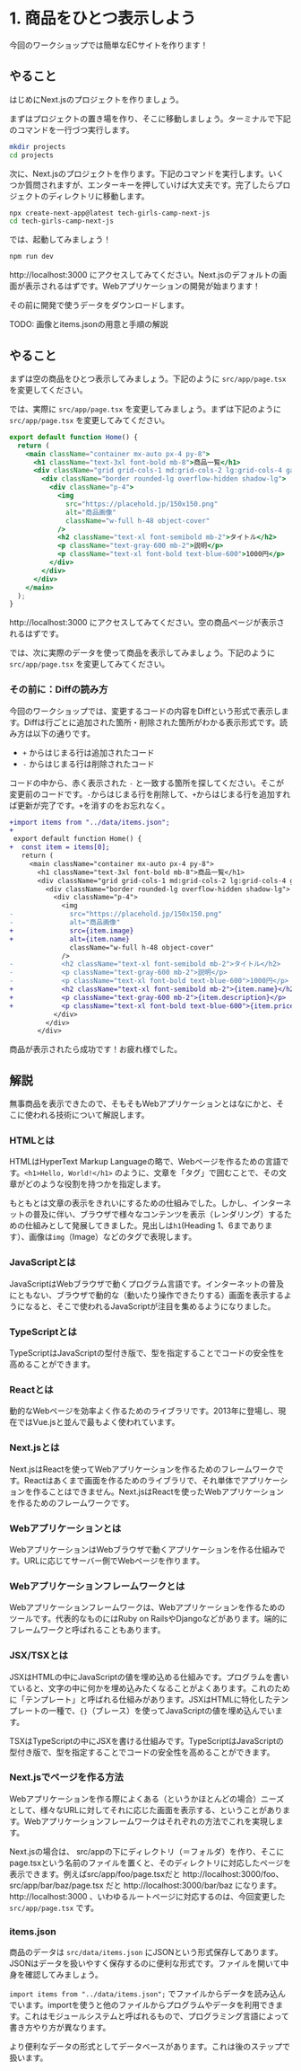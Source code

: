 # 1. 商品をひとつ表示しよう

今回のワークショップでは簡単なECサイトを作ります！


## やること

はじめにNext.jsのプロジェクトを作りましょう。

まずはプロジェクトの置き場を作り、そこに移動しましょう。ターミナルで下記のコマンドを一行づつ実行します。

```bash
mkdir projects
cd projects
```

次に、Next.jsのプロジェクトを作ります。下記のコマンドを実行します。いくつか質問されますが、エンターキーを押していけば大丈夫です。完了したらプロジェクトのディレクトリに移動します。

```bash
npx create-next-app@latest tech-girls-camp-next-js
cd tech-girls-camp-next-js
```

では、起動してみましょう！

```bash
npm run dev
```

http://localhost:3000 にアクセスしてみてください。Next.jsのデフォルトの画面が表示されるはずです。Webアプリケーションの開発が始まります！

その前に開発で使うデータをダウンロードします。

TODO: 画像とitems.jsonの用意と手順の解説

## やること

まずは空の商品をひとつ表示してみましょう。下記のように `src/app/page.tsx` を変更してください。


では、実際に `src/app/page.tsx` を変更してみましょう。まずは下記のように `src/app/page.tsx` を変更してみてください。

```jsx
export default function Home() {
  return (
    <main className="container mx-auto px-4 py-8">
      <h1 className="text-3xl font-bold mb-8">商品一覧</h1>
      <div className="grid grid-cols-1 md:grid-cols-2 lg:grid-cols-4 gap-6">
        <div className="border rounded-lg overflow-hidden shadow-lg">
          <div className="p-4">
            <img
              src="https://placehold.jp/150x150.png"
              alt="商品画像"
              className="w-full h-48 object-cover"
            />
            <h2 className="text-xl font-semibold mb-2">タイトル</h2>
            <p className="text-gray-600 mb-2">説明</p>
            <p className="text-xl font-bold text-blue-600">1000円</p>
          </div>
        </div>
      </div>
    </main>
  );
}
```


http://localhost:3000 にアクセスしてみてください。空の商品ページが表示されるはずです。


では、次に実際のデータを使って商品を表示してみましょう。下記のように `src/app/page.tsx` を変更してみてください。

### その前に：Diffの読み方

今回のワークショップでは、変更するコードの内容をDiffという形式で表示します。Diffは行ごとに追加された箇所・削除された箇所がわかる表示形式です。読み方は以下の通りです。

- `+` からはじまる行は追加されたコード
- `-` からはじまる行は削除されたコード

コードの中から、赤く表示された `-` と一致する箇所を探してください。そこが変更前のコードです。`-`からはじまる行を削除して、`+`からはじまる行を追加すれば更新が完了です。`+`を消すのをお忘れなく。


```diff
+import items from "../data/items.json";
+
 export default function Home() {
+  const item = items[0];
   return (
     <main className="container mx-auto px-4 py-8">
       <h1 className="text-3xl font-bold mb-8">商品一覧</h1>
       <div className="grid grid-cols-1 md:grid-cols-2 lg:grid-cols-4 gap-6">
         <div className="border rounded-lg overflow-hidden shadow-lg">
           <div className="p-4">
             <img
-              src="https://placehold.jp/150x150.png"
-              alt="商品画像"
+              src={item.image}
+              alt={item.name}
               className="w-full h-48 object-cover"
             />
-            <h2 className="text-xl font-semibold mb-2">タイトル</h2>
-            <p className="text-gray-600 mb-2">説明</p>
-            <p className="text-xl font-bold text-blue-600">1000円</p>
+            <h2 className="text-xl font-semibold mb-2">{item.name}</h2>
+            <p className="text-gray-600 mb-2">{item.description}</p>
+            <p className="text-xl font-bold text-blue-600">{item.price}円</p>
           </div>
         </div>
       </div>
```

商品が表示されたら成功です！お疲れ様でした。


## 解説

無事商品を表示できたので、そもそもWebアプリケーションとはなにかと、そこに使われる技術について解説します。

### HTMLとは

HTMLはHyperText Markup Languageの略で、Webページを作るための言語です。`<h1>Hello, World!</h1>` のように、文章を「タグ」で囲むことで、その文章がどのような役割を持つかを指定します。

もともとは文章の表示をきれいにするための仕組みでした。しかし、インターネットの普及に伴い、ブラウザで様々なコンテンツを表示（レンダリング）するための仕組みとして発展してきました。見出しは`h1`(Heading 1、6まであります）、画像は`img`（Image）などのタグで表現します。

### JavaScriptとは

JavaScriptはWebブラウザで動くプログラム言語です。インターネットの普及にともない、ブラウザで動的な（動いたり操作できたりする）画面を表示するようになると、そこで使われるJavaScriptが注目を集めるようになりました。

### TypeScriptとは

TypeScriptはJavaScriptの型付き版で、型を指定することでコードの安全性を高めることができます。

### Reactとは

動的なWebページを効率よく作るためのライブラリです。2013年に登場し、現在ではVue.jsと並んで最もよく使われています。

### Next.jsとは

Next.jsはReactを使ってWebアプリケーションを作るためのフレームワークです。Reactはあくまで画面を作るためのライブラリで、それ単体でアプリケーションを作ることはできません。Next.jsはReactを使ったWebアプリケーションを作るためのフレームワークです。

### Webアプリケーションとは

WebアプリケーションはWebブラウザで動くアプリケーションを作る仕組みです。URLに応じてサーバー側でWebページを作ります。

### Webアプリケーションフレームワークとは

Webアプリケーションフレームワークは、Webアプリケーションを作るためのツールです。代表的なものにはRuby on RailsやDjangoなどがあります。端的にフレームワークと呼ばれることもあります。

### JSX/TSXとは

JSXはHTMLの中にJavaScriptの値を埋め込める仕組みです。プログラムを書いていると、文字の中に何かを埋め込みたくなることがよくあります。これのために「テンプレート」と呼ばれる仕組みがあります。JSXはHTMLに特化したテンプレートの一種で、`{}`（ブレース）を使ってJavaScriptの値を埋め込んでいます。

TSXはTypeScriptの中にJSXを書ける仕組みです。TypeScriptはJavaScriptの型付き版で、型を指定することでコードの安全性を高めることができます。

### Next.jsでページを作る方法

Webアプリケーションを作る際によくある（というかほとんどの場合）ニーズとして、様々なURLに対してそれに応じた画面を表示する、ということがあります。Webアプリケーションフレームワークはそれぞれの方法でこれを実現します。

Next.jsの場合は、 src/appの下にディレクトリ（＝フォルダ）を作り、そこにpage.tsxという名前のファイルを置くと、そのディレクトリに対応したページを表示できます。例えばsrc/app/foo/page.tsxだと http://localhost:3000/foo、src/app/bar/baz/page.tsx だと http://localhost:3000/bar/baz になります。http://localhost:3000 、いわゆるルートページに対応するのは、今回変更した `src/app/page.tsx` です。

### items.json

商品のデータは `src/data/items.json` にJSONという形式保存してあります。JSONはデータを扱いやすく保存するのに便利な形式です。ファイルを開いて中身を確認してみましょう。

`import items from "../data/items.json";` でファイルからデータを読み込んでいます。importを使うと他のファイルからプログラムやデータを利用できます。これはモジュールシステムと呼ばれるもので、プログラミング言語によって書き方やり方が異なります。

より便利なデータの形式としてデータベースがあります。これは後のステップで扱います。
